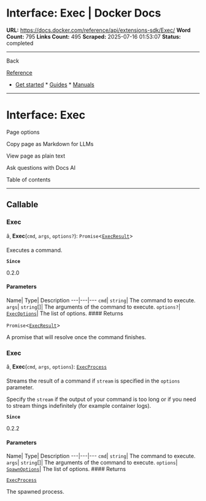# Interface: Exec | Docker Docs

**URL:** https://docs.docker.com/reference/api/extensions-sdk/Exec/
**Word Count:** 795
**Links Count:** 495
**Scraped:** 2025-07-16 01:53:07
**Status:** completed

---

Back

[Reference](https://docs.docker.com/reference/)

  * [Get started](https://docs.docker.com/get-started/)   * [Guides](https://docs.docker.com/guides/)   * [Manuals](https://docs.docker.com/manuals/)

* * *

# Interface: Exec

Page options

Copy page as Markdown for LLMs

View page as plain text

Ask questions with Docs AI

Table of contents

* * *

## Callable

### Exec

â¸ **Exec**\(`cmd`, `args`, `options?`\): `Promise`<[`ExecResult`](https://docs.docker.com/reference/api/extensions-sdk/ExecResult/)>

Executes a command.

**`Since`**

0.2.0

#### Parameters

Name| Type| Description   ---|---|---   `cmd`| `string`| The command to execute.   `args`| `string`\[\]| The arguments of the command to execute.   `options?`| [`ExecOptions`](https://docs.docker.com/reference/api/extensions-sdk/ExecOptions/)| The list of options.      #### Returns

`Promise`<[`ExecResult`](https://docs.docker.com/reference/api/extensions-sdk/ExecResult/)>

A promise that will resolve once the command finishes.

### Exec

â¸ **Exec**\(`cmd`, `args`, `options`\): [`ExecProcess`](https://docs.docker.com/reference/api/extensions-sdk/ExecProcess/)

Streams the result of a command if `stream` is specified in the `options` parameter.

Specify the `stream` if the output of your command is too long or if you need to stream things indefinitely \(for example container logs\).

**`Since`**

0.2.2

#### Parameters

Name| Type| Description   ---|---|---   `cmd`| `string`| The command to execute.   `args`| `string`\[\]| The arguments of the command to execute.   `options`| [`SpawnOptions`](https://docs.docker.com/reference/api/extensions-sdk/SpawnOptions/)| The list of options.      #### Returns

[`ExecProcess`](https://docs.docker.com/reference/api/extensions-sdk/ExecProcess/)

The spawned process.